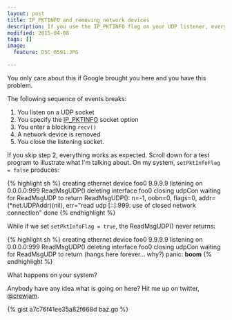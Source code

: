 ```yaml
---
layout: post
title: IP_PKTINFO and removing network devices
description: If you use the IP_PKTINFO flag on your UDP listener, everything breaks when network devices change
modified: 2015-04-08
tags: []
image:
  feature: DSC_0591.JPG

---
```


You only care about this if Google brought you here and you have this problem.

The following sequence of events breaks:

1. You listen on a UDP socket
2. You specify the [IP_PKTINFO](http://stackoverflow.com/a/3929208) socket option
3. You enter a blocking `recv()`
4. A network device is removed
5. You close the listening socket.

If you skip step 2, everything works as expected. Scroll down for a test program to illustrate what I'm talking about. On my system, ``setPktInfoFlag = false`` produces:

{% highlight sh %}
creating ethernet device foo0 9.9.9.9
listening on 0.0.0.0:999
ReadMsgUDP()
deleting interface foo0
closing udpCon
waiting for ReadMsgUDP to return
ReadMsgUDP(): n=-1, oobn=0, flags=0, addr=(*net.UDPAddr)(nil), err="read udp [::]:999: use of closed network connection"
done
{% endhighlight %}

While if we set ``setPktInfoFlag = true``, the ReadMsgUDP() never returns:

{% highlight sh %}
creating ethernet device foo0 9.9.9.9
listening on 0.0.0.0:999
ReadMsgUDP()
deleting interface foo0
closing udpCon
waiting for ReadMsgUDP to return
(hangs here forever... why?)
panic: **boom**
{% endhighlight %}

What happens on your system? 

Anybody have any idea what is going on here? Hit me up on twitter, [@crewjam](http://twitter.com/crewjam).

{% gist a7c76f41ee35a82f668d baz.go %}

